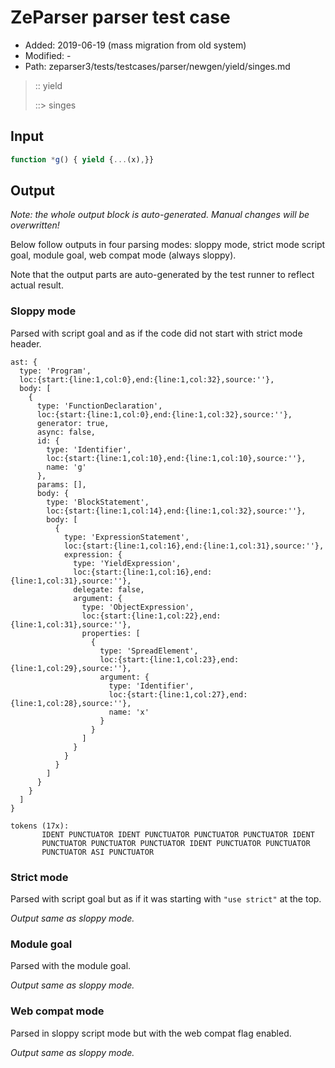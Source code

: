 # ZeParser parser test case

- Added: 2019-06-19 (mass migration from old system)
- Modified: -
- Path: zeparser3/tests/testcases/parser/newgen/yield/singes.md

> :: yield
>
> ::> singes

## Input

`````js
function *g() { yield {...(x),}}
`````

## Output

_Note: the whole output block is auto-generated. Manual changes will be overwritten!_

Below follow outputs in four parsing modes: sloppy mode, strict mode script goal, module goal, web compat mode (always sloppy).

Note that the output parts are auto-generated by the test runner to reflect actual result.

### Sloppy mode

Parsed with script goal and as if the code did not start with strict mode header.

`````
ast: {
  type: 'Program',
  loc:{start:{line:1,col:0},end:{line:1,col:32},source:''},
  body: [
    {
      type: 'FunctionDeclaration',
      loc:{start:{line:1,col:0},end:{line:1,col:32},source:''},
      generator: true,
      async: false,
      id: {
        type: 'Identifier',
        loc:{start:{line:1,col:10},end:{line:1,col:10},source:''},
        name: 'g'
      },
      params: [],
      body: {
        type: 'BlockStatement',
        loc:{start:{line:1,col:14},end:{line:1,col:32},source:''},
        body: [
          {
            type: 'ExpressionStatement',
            loc:{start:{line:1,col:16},end:{line:1,col:31},source:''},
            expression: {
              type: 'YieldExpression',
              loc:{start:{line:1,col:16},end:{line:1,col:31},source:''},
              delegate: false,
              argument: {
                type: 'ObjectExpression',
                loc:{start:{line:1,col:22},end:{line:1,col:31},source:''},
                properties: [
                  {
                    type: 'SpreadElement',
                    loc:{start:{line:1,col:23},end:{line:1,col:29},source:''},
                    argument: {
                      type: 'Identifier',
                      loc:{start:{line:1,col:27},end:{line:1,col:28},source:''},
                      name: 'x'
                    }
                  }
                ]
              }
            }
          }
        ]
      }
    }
  ]
}

tokens (17x):
       IDENT PUNCTUATOR IDENT PUNCTUATOR PUNCTUATOR PUNCTUATOR IDENT
       PUNCTUATOR PUNCTUATOR PUNCTUATOR IDENT PUNCTUATOR PUNCTUATOR
       PUNCTUATOR ASI PUNCTUATOR
`````

### Strict mode

Parsed with script goal but as if it was starting with `"use strict"` at the top.

_Output same as sloppy mode._

### Module goal

Parsed with the module goal.

_Output same as sloppy mode._

### Web compat mode

Parsed in sloppy script mode but with the web compat flag enabled.

_Output same as sloppy mode._
